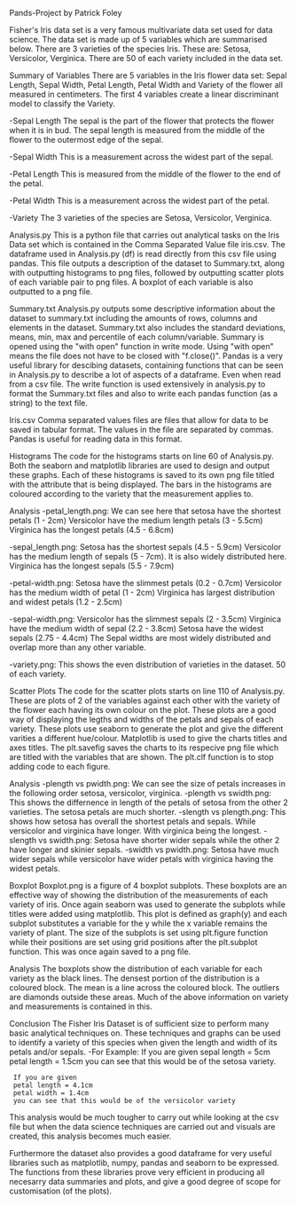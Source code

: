 Pands-Project by Patrick Foley

Fisher's Iris data set is a very famous multivariate data set used for data science. The data set is made up of 5 variables which are summarised below. There are 3 varieties of the species Iris. These are: Setosa, Versicolor, Verginica. There are 50 of each variety included in the data set.


Summary of Variables
There are 5 variables in the Iris flower data set:
Sepal Length, Sepal Width, Petal Length, Petal Width and Variety of the flower all measured in centimeters.
The first 4 variables create a linear discriminant model to classify the Variety.

-Sepal Length
    The sepal is the part of the flower that protects the flower when it is in bud.
    The sepal length is measured from the middle of the flower to the outermost edge of the sepal.

-Sepal Width
    This is a measurement across the widest part of the sepal.

-Petal Length
    This is measured from the middle of the flower to the end of the petal.

-Petal Width
    This is a measurement across the widest part of the petal.

-Variety
    The 3 varieties of the species are Setosa, Versicolor, Verginica.


Analysis.py
This is a python file that carries out analytical tasks on the Iris Data set which is contained in the Comma Separated Value file iris.csv. The dataframe used in Analysis.py (df) is read directly from this csv file using pandas. This file outputs a description of the dataset to Summary.txt, along with outputting histograms to png files, followed by outputting scatter plots of each variable pair to png files. A boxplot of each variable is also outputted to a png file.

Summary.txt
Analysis.py outputs some descriptive information about the dataset to summary.txt including the amounts of rows, columns and elements in the dataset. Summary.txt also includes the standard deviations, means, min, max and percentile of each column/variable. Summary is opened using the "with open" function in write mode. Using "with open" means the file does not have to be closed with "f.close()". Pandas is a very useful library for descibing datasets, containing functions that can be seen in Analysis.py to describe a lot of aspects of a dataframe. Even when read from a csv file. The write function is used extensively in analysis.py to format the Summary.txt files and also to write each pandas function (as a string) to the text file.

Iris.csv
Comma separated values files are files that allow for data to be saved in tabular format. The values in the file are separated by commas. Pandas is useful for reading data in this format.

Histograms
The code for the histograms starts on line 60 of Analysis.py. Both the seaborn and matplotlib libraries are used to design and output these graphs. Each of these histograms is saved to its own png file titled with the attribute that is being displayed. The bars in the histograms are coloured according to the variety that the measurement applies to.

Analysis
-petal_length.png:  We can see here that setosa have the shortest petals (1 - 2cm)
                    Versicolor have the medium length petals (3 - 5.5cm)
                    Virginica has the longest petals (4.5 - 6.8cm)

-sepal_length.png:  Setosa has the shortest sepals (4.5 - 5.9cm)
                    Versicolor has the medium length of sepals (5 - 7cm). It is also widely distributed here.
                    Virginica has the longest sepals (5.5 - 7.9cm)

-petal-width.png:   Setosa have the slimmest petals (0.2 - 0.7cm)
                    Versicolor has the medium width of petal (1 - 2cm)
                    Virginica has largest distribution and widest petals (1.2 - 2.5cm)

-sepal-width.png:   Versicolor has the slimmest sepals (2 - 3.5cm)
                    Virginica have the medium width of sepal (2.2 - 3.8cm)
                    Setosa have the widest sepals (2.75 - 4.4cm)
                    The Sepal widths are most widely distributed and overlap more than any other variable.

-variety.png:       This shows the even distribution of varieties in the dataset. 50 of each variety.


Scatter Plots
The code for the scatter plots starts on line 110 of Analysis.py. These are plots of 2 of the variables against each other with the variety of the flower each having its own colour on the plot. These plots are a good way of displaying the legths and widths of the petals and sepals of each variety. These plots use seaborn to generate the plot and give the different varities a different hue/colour. Matplotlib is used to give the charts titles and axes titles. The plt.savefig saves the charts to its respecive png file which are titled with the variables that are shown. The plt.clf function is to stop adding code to each figure.

Analysis
-plength vs pwidth.png: We can see the size of petals increases in the following order setosa, versicolor, virginica.
-plength vs swidth.png: This shows the differnence in length of the petals of setosa from the other 2 varieties. The setosa petals are much shorter.
-slength vs plength.png: This shows how setosa has overall the shortest petals and sepals. While versicolor and virginica have longer. With virginica being the longest.
-slength vs swidth.png: Setosa have shorter wider sepals while the other 2 have longer and skinier sepals.
-swidth vs pwidth.png:  Setosa have much wider sepals while versicolor have wider petals with virginica having the widest petals.

Boxplot
Boxplot.png is a figure of 4 boxplot subplots. These boxplots are an effective way of showing the distribution of the measurements of each variety of iris. Once again seaborn was used to generate the subplots while titles were added using matplotlib. This plot is defined as graph(y) and each subplot substitutes a variable for the y while the x variable remains the variety of plant. The size of the subplots is set using plt.figure function while their positions are set using grid positions after the plt.subplot function. This was once again saved to a png file.

Analysis
The boxplots show the distribution of each variable for each variety as the black lines. The densest portion of the distribution is a coloured block. The mean is a line across the coloured block. The outliers are diamonds outside these areas. Much of the above information on variety and measurements is contained in this.

Conclusion
The Fisher Iris Dataset is of sufficient size to perform many basic analytical techniques on. These techniques and graphs can be used to identify a variety of this species when given the length and width of its petals and/or sepals.
-For Example:
     If you are given
     sepal length = 5cm
     petal length = 1.5cm 
     you can see that this would be of the setosa variety.

     If you are given
     petal length = 4.1cm
     petal width = 1.4cm
     you can see that this would be of the versicolor variety

This analysis would be much tougher to carry out while looking at the csv file but when the data science techniques are carried out and visuals are created, this analysis becomes much easier.

Furthermore the dataset also provides a good dataframe for very useful libraries such as matplotlib, numpy, pandas and seaborn to be expressed. The functions from these libraries prove very efficient in producing all necesarry data summaries and plots, and give a good degree of scope for customisation (of the plots).